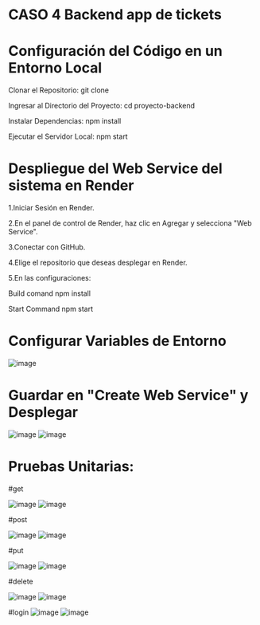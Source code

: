 # CASO 4 Backend app de tickets


 # Configuración del Código en un Entorno Local

Clonar el Repositorio:
  git clone 
  
  
Ingresar al Directorio del Proyecto:
  cd proyecto-backend
  
Instalar Dependencias:
  npm install
  
Ejecutar el Servidor Local:
  npm start

# Despliegue del Web Service del sistema en Render


1.Iniciar Sesión en Render.

2.En el panel de control de Render, haz clic en Agregar y selecciona "Web Service".

3.Conectar con GitHub.

4.Elige el repositorio que deseas desplegar en Render.

5.En las configuraciones:

 Build comand
  npm install
  
 Start Command
  npm start
  
# Configurar Variables de Entorno
![image](https://github.com/user-attachments/assets/ae1f4cca-a4c5-43b4-9c46-544a36c9e5fc)


# Guardar en "Create Web Service" y Desplegar
![image](https://github.com/user-attachments/assets/9520f3c6-3499-4c45-ba02-88180ac5a073)
![image](https://github.com/user-attachments/assets/bdb2b038-f701-417d-847f-7680c717a41f)



# Pruebas Unitarias:

#get 

![image](https://github.com/user-attachments/assets/d799a50b-7057-4d66-b5b5-d45175d4a534)
![image](https://github.com/user-attachments/assets/4fff6bb1-e242-4bc5-82ab-101029ff29fb)

#post

![image](https://github.com/user-attachments/assets/913c33e4-bcfe-43bb-bc0a-679fd8c15534)
![image](https://github.com/user-attachments/assets/2aad81ee-c0ce-4163-be2f-1bd98a215ba3)

#put

![image](https://github.com/user-attachments/assets/0e9d7232-8506-48a2-9f45-e73673de4a15)
![image](https://github.com/user-attachments/assets/07345720-73ef-4187-8643-f46862c8f629)

#delete

![image](https://github.com/user-attachments/assets/a465a15e-b4cf-4075-b2aa-384595c93915)
![image](https://github.com/user-attachments/assets/46a19825-d959-4be7-80fc-b8a5f8592e9e)


#login
![image](https://github.com/user-attachments/assets/2aada947-9fe0-4c07-b4b5-f0c8a010bcaa)
![image](https://github.com/user-attachments/assets/8381f1aa-e121-4c3e-955e-40abc01d9aa9)












